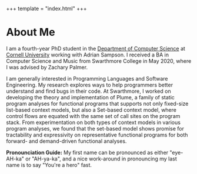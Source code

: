 +++
template = "index.html"
+++

# About Me

I am a fourth-year PhD student in the [Department of Computer Science](https://www.cs.cornell.edu/) at [Cornell University](https://www.cornell.edu/) working with Adrian Sampson. I received a BA in Computer Science and Music from Swarthmore College in May 2020, where I was advised by Zachary Palmer.

I am generally interested in Programming Languages and Software Engineering. My research explores ways to help programmers better understand and find bugs in their code. At Swarthmore, I worked on developing the theory and implementation of Plume, a family of static program analyses for functional programs that supports not only fixed-size list-based context models, but also a Set-based context model, where control flows are equated with the same set of call sites on the program stack. From experimentation on both types of context models in various program analyses, we found that the set-based model shows promise for tractability and expressivity on representative functional programs for both forward- and demand-driven functional analyses.

**Pronounciation Guide:** My first name can be pronounced as either "eye-AH-ka" or "AH-ya-ka", and a nice work-around in pronouncing my last name is to say "You're a hero" fast.
